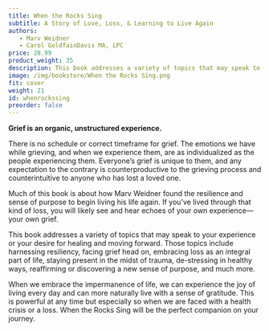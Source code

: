 ```yaml
---
title: When the Rocks Sing
subtitle: A Story of Love, Loss, & Learning to Live Again
authors:
   - Marv Weidner
   - Carol GoldfainDavis MA, LPC
price: 28.99
product_weight: 35
description: This book addresses a variety of topics that may speak to your experience or your desire for healing and moving forward. When the Rocks Sing will be the perfect companion on your journey. 
image: /img/bookstore/When the Rocks Sing.png
fit: cover
weight: 21
id: whenrockssing
preorder: false
---
```


**Grief is an organic, unstructured experience.**

There is no schedule or correct timeframe for grief. The emotions we have while grieving, and when we experience them, are as individualized as the people experiencing them. Everyone’s grief is unique to them, and any expectation to the contrary is counterproductive to the grieving process and counterintuitive to anyone who has lost a loved one. 

Much of this book is about how Marv Weidner found the resilience and sense of purpose to begin living his life again. If you’ve lived through that kind of loss, you will likely see and hear echoes of your own experience—your own grief. 

This book addresses a variety of topics that may speak to your experience or your desire for healing and moving forward. Those topics include harnessing resiliency, facing grief head on, embracing loss as an integral part of life, staying present in the midst of trauma, de-stressing in healthy ways, reaffirming or discovering a new sense of purpose, and much more. 

When we embrace the impermanence of life, we can experience the joy of living every day and can more naturally live with a sense of gratitude. This is powerful at any time but especially so when we are faced with a health crisis or a loss. When the Rocks Sing will be the perfect companion on your journey. 